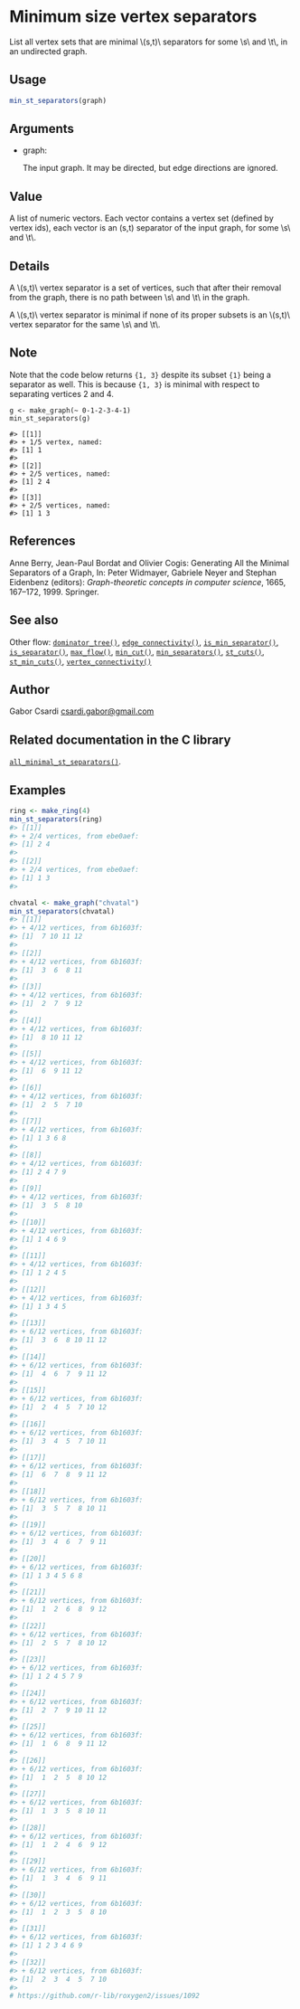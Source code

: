 # Minimum size vertex separators

List all vertex sets that are minimal \\(s,t)\\ separators for some
\\s\\ and \\t\\, in an undirected graph.

## Usage

``` r
min_st_separators(graph)
```

## Arguments

- graph:

  The input graph. It may be directed, but edge directions are ignored.

## Value

A list of numeric vectors. Each vector contains a vertex set (defined by
vertex ids), each vector is an (s,t) separator of the input graph, for
some \\s\\ and \\t\\.

## Details

A \\(s,t)\\ vertex separator is a set of vertices, such that after their
removal from the graph, there is no path between \\s\\ and \\t\\ in the
graph.

A \\(s,t)\\ vertex separator is minimal if none of its proper subsets is
an \\(s,t)\\ vertex separator for the same \\s\\ and \\t\\.

## Note

Note that the code below returns `{1, 3}` despite its subset `{1}` being
a separator as well. This is because `{1, 3}` is minimal with respect to
separating vertices 2 and 4.

    g <- make_graph(~ 0-1-2-3-4-1)
    min_st_separators(g)

    #> [[1]]
    #> + 1/5 vertex, named:
    #> [1] 1
    #>
    #> [[2]]
    #> + 2/5 vertices, named:
    #> [1] 2 4
    #>
    #> [[3]]
    #> + 2/5 vertices, named:
    #> [1] 1 3

## References

Anne Berry, Jean-Paul Bordat and Olivier Cogis: Generating All the
Minimal Separators of a Graph, In: Peter Widmayer, Gabriele Neyer and
Stephan Eidenbenz (editors): *Graph-theoretic concepts in computer
science*, 1665, 167–172, 1999. Springer.

## See also

Other flow:
[`dominator_tree()`](https://r.igraph.org/reference/dominator_tree.md),
[`edge_connectivity()`](https://r.igraph.org/reference/edge_connectivity.md),
[`is_min_separator()`](https://r.igraph.org/reference/is_min_separator.md),
[`is_separator()`](https://r.igraph.org/reference/is_separator.md),
[`max_flow()`](https://r.igraph.org/reference/max_flow.md),
[`min_cut()`](https://r.igraph.org/reference/min_cut.md),
[`min_separators()`](https://r.igraph.org/reference/min_separators.md),
[`st_cuts()`](https://r.igraph.org/reference/st_cuts.md),
[`st_min_cuts()`](https://r.igraph.org/reference/st_min_cuts.md),
[`vertex_connectivity()`](https://r.igraph.org/reference/vertex_connectivity.md)

## Author

Gabor Csardi <csardi.gabor@gmail.com>

## Related documentation in the C library

[`all_minimal_st_separators()`](https://igraph.org/c/html/latest/igraph-Separators.html#igraph_all_minimal_st_separators).

## Examples

``` r
ring <- make_ring(4)
min_st_separators(ring)
#> [[1]]
#> + 2/4 vertices, from ebe0aef:
#> [1] 2 4
#> 
#> [[2]]
#> + 2/4 vertices, from ebe0aef:
#> [1] 1 3
#> 

chvatal <- make_graph("chvatal")
min_st_separators(chvatal)
#> [[1]]
#> + 4/12 vertices, from 6b1603f:
#> [1]  7 10 11 12
#> 
#> [[2]]
#> + 4/12 vertices, from 6b1603f:
#> [1]  3  6  8 11
#> 
#> [[3]]
#> + 4/12 vertices, from 6b1603f:
#> [1]  2  7  9 12
#> 
#> [[4]]
#> + 4/12 vertices, from 6b1603f:
#> [1]  8 10 11 12
#> 
#> [[5]]
#> + 4/12 vertices, from 6b1603f:
#> [1]  6  9 11 12
#> 
#> [[6]]
#> + 4/12 vertices, from 6b1603f:
#> [1]  2  5  7 10
#> 
#> [[7]]
#> + 4/12 vertices, from 6b1603f:
#> [1] 1 3 6 8
#> 
#> [[8]]
#> + 4/12 vertices, from 6b1603f:
#> [1] 2 4 7 9
#> 
#> [[9]]
#> + 4/12 vertices, from 6b1603f:
#> [1]  3  5  8 10
#> 
#> [[10]]
#> + 4/12 vertices, from 6b1603f:
#> [1] 1 4 6 9
#> 
#> [[11]]
#> + 4/12 vertices, from 6b1603f:
#> [1] 1 2 4 5
#> 
#> [[12]]
#> + 4/12 vertices, from 6b1603f:
#> [1] 1 3 4 5
#> 
#> [[13]]
#> + 6/12 vertices, from 6b1603f:
#> [1]  3  6  8 10 11 12
#> 
#> [[14]]
#> + 6/12 vertices, from 6b1603f:
#> [1]  4  6  7  9 11 12
#> 
#> [[15]]
#> + 6/12 vertices, from 6b1603f:
#> [1]  2  4  5  7 10 12
#> 
#> [[16]]
#> + 6/12 vertices, from 6b1603f:
#> [1]  3  4  5  7 10 11
#> 
#> [[17]]
#> + 6/12 vertices, from 6b1603f:
#> [1]  6  7  8  9 11 12
#> 
#> [[18]]
#> + 6/12 vertices, from 6b1603f:
#> [1]  3  5  7  8 10 11
#> 
#> [[19]]
#> + 6/12 vertices, from 6b1603f:
#> [1]  3  4  6  7  9 11
#> 
#> [[20]]
#> + 6/12 vertices, from 6b1603f:
#> [1] 1 3 4 5 6 8
#> 
#> [[21]]
#> + 6/12 vertices, from 6b1603f:
#> [1]  1  2  6  8  9 12
#> 
#> [[22]]
#> + 6/12 vertices, from 6b1603f:
#> [1]  2  5  7  8 10 12
#> 
#> [[23]]
#> + 6/12 vertices, from 6b1603f:
#> [1] 1 2 4 5 7 9
#> 
#> [[24]]
#> + 6/12 vertices, from 6b1603f:
#> [1]  2  7  9 10 11 12
#> 
#> [[25]]
#> + 6/12 vertices, from 6b1603f:
#> [1]  1  6  8  9 11 12
#> 
#> [[26]]
#> + 6/12 vertices, from 6b1603f:
#> [1]  1  2  5  8 10 12
#> 
#> [[27]]
#> + 6/12 vertices, from 6b1603f:
#> [1]  1  3  5  8 10 11
#> 
#> [[28]]
#> + 6/12 vertices, from 6b1603f:
#> [1]  1  2  4  6  9 12
#> 
#> [[29]]
#> + 6/12 vertices, from 6b1603f:
#> [1]  1  3  4  6  9 11
#> 
#> [[30]]
#> + 6/12 vertices, from 6b1603f:
#> [1]  1  2  3  5  8 10
#> 
#> [[31]]
#> + 6/12 vertices, from 6b1603f:
#> [1] 1 2 3 4 6 9
#> 
#> [[32]]
#> + 6/12 vertices, from 6b1603f:
#> [1]  2  3  4  5  7 10
#> 
# https://github.com/r-lib/roxygen2/issues/1092
```
